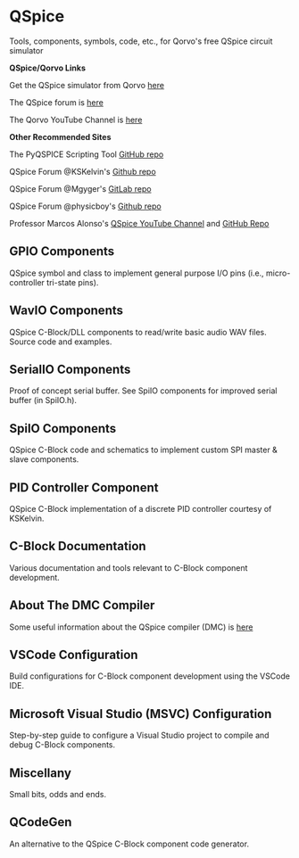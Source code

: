 # QSpice

Tools, components, symbols, code, etc., for Qorvo's free QSpice circuit simulator

**QSpice/Qorvo Links**

Get the QSpice simulator from Qorvo [here](https://www.qorvo.com/)

The QSpice forum is [here](https://forum.qorvo.com/c/qspice/)

The Qorvo YouTube Channel is [here](https://www.youtube.com/c/qorvo)

**Other Recommended Sites**

The PyQSPICE Scripting Tool [GitHub repo](https://github.com/Qorvo/PyQSPICE)

QSpice Forum @KSKelvin's [Github repo](https://github.com/KSKelvin-Github/Qspice/)

QSpice Forum @Mgyger's [GitLab repo](https://gitlab.com/mgyger/qspice-symbols/)

QSpice Forum @physicboy's [Github repo](https://github.com/physicboy/QSPICE)

Professor Marcos Alonso's [QSpice YouTube Channel](https://www.youtube.com/@MarcosAlonsoElectronics) and [GitHub Repo](https://github.com/marcosalonsoelectronics/website)

## GPIO Components
QSpice symbol and class to implement general purpose I/O pins (i.e., micro-controller tri-state pins).

## WavIO Components
QSpice C-Block/DLL components to read/write basic audio WAV files.  Source code and examples.

## SerialIO Components
Proof of concept serial buffer.  See SpiIO components for improved serial buffer (in SpiIO.h).

## SpiIO Components
QSpice C-Block code and schematics to implement custom SPI master & slave components.

## PID Controller Component
QSpice C-Block implementation of a discrete PID controller courtesy of KSKelvin.

## C-Block Documentation
Various documentation and tools relevant to C-Block component development.

## About The DMC Compiler
Some useful information about the QSpice compiler (DMC) is [here](README_DMC.md)

## VSCode Configuration
Build configurations for C-Block component development using the VSCode IDE.

## Microsoft Visual Studio (MSVC) Configuration
Step-by-step guide to configure a Visual Studio project to compile and debug C-Block components.

## Miscellany
Small bits, odds and ends.

## QCodeGen
An alternative to the QSpice C-Block component code generator.
